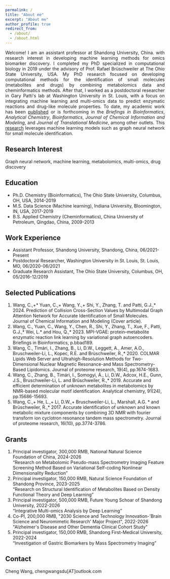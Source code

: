 ```yaml
---
permalink: /
title: "About me"
excerpt: "About me"
author_profile: true
redirect_from: 
  - /about/
  - /about.html
---
```


<div style="text-align: justify;">
Welcome! I am an assistant professor at Shandong University, China. with research interest in developing machine learning methods for omics biomarker discovery. I completed my PhD specialized in computational biology in 2019 under the advisory of Prof. Rafael Brüschweiler at The Ohio State University, USA. My PhD research focused on developing computational methods for the identification of small molecules (metabolites and drugs) by combining metabolomics data and cheminformatics methods. After that, I worked as a postdoctoral researcher in Gary Patti's lab at Washington University in St. Louis, with a focus on integrating machine learning and multi-omics data to predict enzymatic reactions and drug-like molecule properties. To date, my academic work has been <a href="publications">published</a> or is forthcoming in the <i>Briefings in Bioinformatics</i>, <i>Analytical Chemistry</i>, <i>Bioinformatics</i>, <i>Journal of Chemical Information and Modeling</i>, and <i>Journal of Translational Medicine</i>, among other outlets. This <a href="research">research</a> leverages machine learning models such as graph neural network for small molecule identification.
</div>

## Research Interest
Graph neural network, machine learning, metabolomics, multi-omics, drug discovery

## Education
* Ph.D. Chemistry (Bioinformatics), The Ohio State University, Columbus, OH, USA, 2014-2019
* M.S. Data Science (Machine learning), Indiana University, Bloomington, IN, USA, 2017-2019
* B.S. Applied Chemistry (Cheminformatics), China University of Petroleum, Qingdao, China, 2009-2013

## Work Experience
* Assistant Professor, Shandong University, Shandong, China, 06/2021-Present
* Postdoctoral Researcher, Washington University in St. Louis, St. Louis, MO, 06/2020-06/2021
* Graduate Research Assistant, The Ohio State University, Columbus, OH, 05/2016-12/2019

## Selected Publications
1.	Wang, C.,+* Yuan, C.,+ Wang, Y.,+ Shi, Y., Zhang, T. and Patti, G.J.,* 2024. Prediction of Collision Cross-Section Values by Multimodal Graph Attention Network for Accurate Identification of Small Molecules. Journal of Chemical Information and Modeling (Cover article). 
2.	Wang, C., Yuan, C., Wang, Y., Chen, R., Shi, Y., Zhang, T., Xue, F., Patti, G.J.,* Wei, L.* and Hou, Q.,* 2023. MPI-VGAE: protein–metabolite enzymatic reaction link learning by variational graph autoencoders. Briefings in Bioinformatics, p.bbad189.
3.	Wang, C., Timári, I., Zhang, B., Li, D.W., Leggett, A., Amer, A.O., Bruschweiler-Li, L., Kopec, R.E. and Brüschweiler, R.,* 2020. COLMAR Lipids Web Server and Ultrahigh-Resolution Methods for Two-Dimensional Nuclear Magnetic Resonance-and Mass Spectrometry-Based Lipidomics. Journal of proteome research, 19(4), pp.1674-1683.
4.	Wang, C., Zhang, B., Timári, I., Somogyi, Á., Li, D.W., Adcox, H.E., Gunn, J.S., Bruschweiler-Li, L. and Brüschweiler, R.,* 2019. Accurate and efficient determination of unknown metabolites in metabolomics by NMR-based molecular motif identification. Analytical chemistry, 91(24), pp.15686-15693.
5.	Wang, C.,+ He, L.,+ Li, D.W.,+ Bruschweiler-Li, L., Marshall, A.G. * and Brüschweiler, R.,* 2017. Accurate identification of unknown and known metabolic mixture components by combining 3D NMR with fourier transform ion cyclotron resonance tandem mass spectrometry. Journal of proteome research, 16(10), pp.3774-3786.

## Grants
1.	Principal investigator, 300,000 RMB, National Natural Science Foundation of China, 2024-2026 <br>
“Research on Metabolomic Pseudo-mass Spectrometry Imaging Feature Screening Method Based on Variational Self-coding Nonlinear Dimensionality Reduction”
2.	Principal investigator, 150,000 RMB, Natural Science Foundation of Shandong Province, 2023-2025 <br>
“Research on Structural Identification of Metabolites Based on Density Functional Theory and Deep Learning”
3.	Principal investigator, 500,000 RMB, Future Young Schoar of Shandong University, 2022-2026 <br>
“Integrative Multi-omics Analysis by Deep Learning”
4.	Co-PI, 200,000 RMB, "2030 Science and Technology Innovation-'Brain Science and Neuromimetic Research' Major Project", 2022-2026 <br>
"Alzheimer's Disease and Other Dementia Clinical Cohort Study"
5.	Principal investigator, 150,000 RMB, Shandong First-Medical University, 2022-2024 <br>
“Investigation of Gastric Biomarkers by Mass Spectrometry Imaging”

## Contact
Cheng Wang, chengwangsdu[AT]outlook.com
